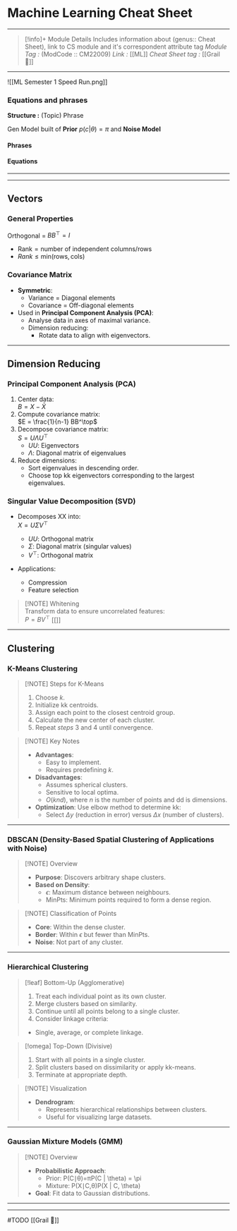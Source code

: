 # Machine Learning Cheat Sheet
---
> [!info]+ Module Details
> Includes information about (genus:: Cheat Sheet), link to CS module and it's correspondent attribute tag 
> *Module Tag :* (ModCode :: CM22009) 
> *Link :* [[ML]]
> *Cheat Sheet tag :* [[Grail 🩷]]
> 

---

![[ML Semester 1 Speed Run.png]]
### Equations and phrases
**Structure :** (Topic) Phrase

Gen Model built of **Prior** $p(c|\theta) = \pi$ and **Noise Model** 
#### Phrases

#### Equations

---


---

## Vectors

### General Properties
Orthogonal = $B B^\top = I$ 
- $\text{Rank} = \text{number of independent columns/rows}$
- $Rank \leq \text{min}(\text{rows}, \text{cols})$

### Covariance Matrix

- **Symmetric**:
    - Variance = Diagonal elements
    - Covariance = Off-diagonal elements
- Used in **Principal Component Analysis (PCA)**:
    - Analyse data in axes of maximal variance.
    - Dimension reducing:
        - Rotate data to align with eigenvectors.

---

## Dimension Reducing

### Principal Component Analysis (PCA)

1. Center data:  
    $B = X - \bar{X}$
2. Compute covariance matrix:  
    $E = \frac{1}{n-1} BB^\top$
3. Decompose covariance matrix:  
    $S = U \Lambda U^\top$
    - $UU$: Eigenvectors
    - $\Lambda$: Diagonal matrix of eigenvalues
4. Reduce dimensions:
    - Sort eigenvalues in descending order.
    - Choose top kk eigenvectors corresponding to the largest eigenvalues.

### Singular Value Decomposition (SVD)

- Decomposes XX into:  
    $X = U \Sigma V^\top$
    
    - $UU$: Orthogonal matrix
    - $\Sigma$: Diagonal matrix (singular values)
    - $V^\top$: Orthogonal matrix
- Applications:
    
    - Compression
    - Feature selection

> [!NOTE] Whitening  
> Transform data to ensure uncorrelated features:  
> $P = B V^\top$
> [[]]


---

## Clustering

### K-Means Clustering

> [!NOTE] Steps for K-Means
> 
> 1. Choose $k$.
> 2. Initialize kk centroids.
> 3. Assign each point to the closest centroid group.
> 4. Calculate the new center of each cluster.
> 5. Repeat $steps$ $3$ and $4$ until convergence.

> [!NOTE] Key Notes
> 
> - **Advantages**:
>     - Easy to implement.
>     - Requires predefining $k$.
> - **Disadvantages**:
>     - Assumes spherical clusters.
>     - Sensitive to local optima.
>     - $O(knd)$, where $n$ is the number of points and dd is dimensions.
> - **Optimization**: Use elbow method to determine kk:
>     - Select $\Delta y$ (reduction in error) versus $\Delta x$ (number of clusters).

---

### DBSCAN (Density-Based Spatial Clustering of Applications with Noise)

> [!NOTE] Overview
> 
> - **Purpose**: Discovers arbitrary shape clusters.
> - **Based on Density**:
>     - $\epsilon$: Maximum distance between neighbours.
>     - $\text{MinPts}$: Minimum points required to form a dense region.

> [!NOTE] Classification of Points
> 
> - **Core**: Within the dense cluster.
> - **Border**: Within $\epsilon$ but fewer than $\text{MinPts}$.
> - **Noise**: Not part of any cluster.

---

### Hierarchical Clustering


> [!leaf] Bottom-Up (Agglomerative)
> 
> 1. Treat each individual point as its own cluster.
> 2. Merge clusters based on similarity.
> 3. Continue until all points belong to a single cluster.
> 4. Consider linkage criteria:
> 
> - Single, average, or complete linkage.

> [!omega] Top-Down (Divisive)
> 
> 1. Start with all points in a single cluster.
> 2. Split clusters based on dissimilarity or apply kk-means.
> 3. Terminate at appropriate depth.

> [!NOTE] Visualization
> 
> - **Dendrogram**:
>     - Represents hierarchical relationships between clusters.
>     - Useful for visualizing large datasets.

---

### Gaussian Mixture Models (GMM)

> [!NOTE] Overview
> 
> - **Probabilistic Approach**:
>     - Prior: P(C∣θ)=πP(C | \theta) = \pi
>     - Mixture: P(X∣C,θ)P(X | C, \theta)
> - **Goal**: Fit data to Gaussian distributions.

---

---
#TODO
[[Grail 🩷]]


